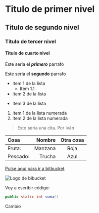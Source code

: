 # Titulo de primer nivel

## Titulo de segundo nivel

### Titulo de tercer nivel

#### Titulo de cuarto nivel
Este seria el ***primero*** parrafo

Este seria el __segundo__ parrafo

- Item 1 de la lista
    - Item 1.1
- Item 2 de la lista
* Item 3 de la lista

1. Item 1 de la lista numerada
2. Item 2 de la lista numerada

> Esto sería una cita. Por Iván

|Cosa    |Nombre |Otra cosa|
|:-----   |-----: |:-----: |
|Fruta:  |Manzana|Roja     |
|Pescado:|Trucha |Azul     |

[Pulse aquí para ir a bitbucket](https://bitbucket.org)

![Logo de bibucket]()

Voy a escribir código:
```java
public static int suma()
```


Cambio